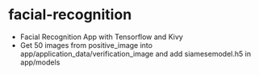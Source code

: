 # facial-recognition
* Facial Recognition App with Tensorflow and Kivy
* Get 50 images from positive_image into app/application_data/verification_image and add siamesemodel.h5 in app/models
